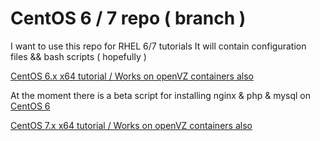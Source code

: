 CentOS 6 / 7 repo ( branch )
==================================

I want to use this repo for RHEL 6/7 tutorials
It will contain configuration files && bash scripts ( hopefully )


[CentOS 6.x x64 tutorial / Works on openVZ containers also](https://github.com/cybernet/linux/blob/centos/tutorials/CentOS_6_mysql_nginx_php-fpm_pure-ftpd)

At the moment there is a beta script for installing nginx & php & mysql on [CentOS 6](https://github.com/cybernet/linux/blob/centos/sh/c6up.sh)

[CentOS 7.x x64 tutorial / Works on openVZ containers also](https://github.com/cybernet/linux/blob/centos/tutorials/CentOS7)
